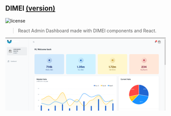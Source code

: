 ## DIMEI [(version)](https://localhost:3000/)

![license](https://img.shields.io/badge/license-MIT-blue.svg)

> React Admin Dashboard made with DIMEI components and React.

![preview](public/capturas/dashboar.png)
